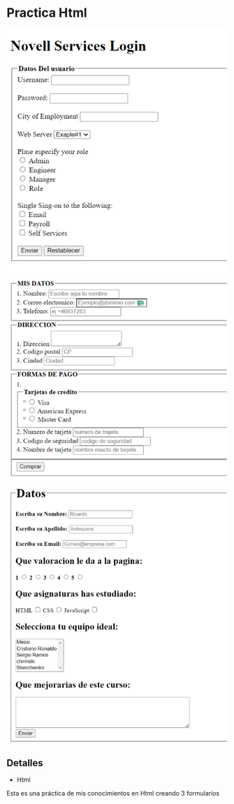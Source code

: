 # Practica Html

![Imagen del Proyecto Game Boy](/capture-formulario1.png)
![Imagen del Proyecto  Game Boy](/capture-formulario2.png)
![Imagen del Proyecto  Game Boy](/capture-formulario3.png)

## Detalles 
- Html

Esta es una práctica de mis conocimientos en Html creando 3 formularios
